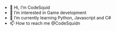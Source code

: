 - 👋 Hi, I’m CodeSquid
- 👀 I’m interested in Game development
- 🌱 I’m currently learning Python, Javascript and C#
- 📫 How to reach me @CodeSquidn

<!---
CodeSquidn/CodeSquidn is a ✨ special ✨ repository because its `README.md` (this file) appears on your GitHub profile.
You can click the Preview link to take a look at your changes.
--->
